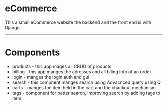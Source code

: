 # eCommerce
This a small eCommerce website
the backend and the front end is with Django

<hr>
<h1>Components</h1>
<ul>
<li> products - this app mages all CRUD of products
<li> billing - this app manges the adresses and all blling info of an order
<li> login - manges the login auth and gui
<li> search - this compnent manges search using Advacnced query using Q
<li> carts - manges the item held in the cart and the chackout mechanism 
<li> tags - component for better search, improving search by adding tags to item
<ul>


